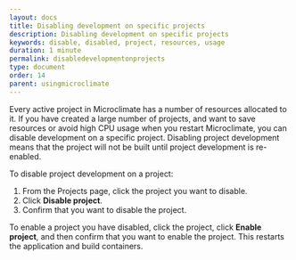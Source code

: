 ```yaml
---
layout: docs
title: Disabling development on specific projects
description: Disabling development on specific projects
keywords: disable, disabled, project, resources, usage
duration: 1 minute
permalink: disabledevelopmentonprojects
type: document
order: 14
parent: usingmicroclimate
---
```


Every active project in Microclimate has a number of resources allocated to it. If you have created a large number of projects, and want to save resources or avoid high CPU usage when you restart Microclimate, you can disable development on a specific project. Disabling project development means that the project will not be built until project development is re-enabled.

To disable project development on a project:
1. From the Projects page, click the project you want to disable.
2. Click **Disable project**.
3. Confirm that you want to disable the project.

To enable a project you have disabled, click the project, click **Enable project**, and then confirm that you want to enable the project. This restarts the application and build containers.
